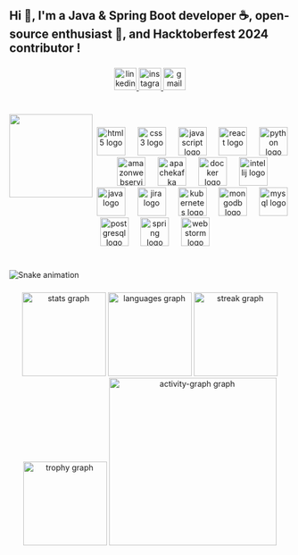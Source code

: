 <h2 align="left">Hi 👋, I'm a Java & Spring Boot developer ☕, open-source enthusiast 🌟, and Hacktoberfest 2024 contributor !</h2>

###

<div align="center">
  <a href="https://www.linkedin.com/in/aditya-kanikar-796710237?lipi=urn%3Ali%3Apage%3Ad_flagship3_messaging_conversation_detail%3BcnZIX17UQBe0q1DlJvQMzQ%3D%3D" target="_blank">
    <img src="https://img.shields.io/static/v1?message=LinkedIn&logo=linkedin&label=&color=0077B5&logoColor=white&labelColor=&style=for-the-badge" height="40" alt="linkedin logo"  />
  </a>
  <a href="https://www.instagram.com/shut_up_aadi__/profilecard/?igsh=cngzMHJqZG10ZmRr" target="_blank">
    <img src="https://img.shields.io/static/v1?message=Instagram&logo=instagram&label=&color=E4405F&logoColor=white&labelColor=&style=for-the-badge" height="40" alt="instagram logo"  />
  </a>
  <a href="kanikar.aditya2003@gmail.com" target="_blank">
    <img src="https://img.shields.io/static/v1?message=Gmail&logo=gmail&label=&color=D14836&logoColor=white&labelColor=&style=for-the-badge" height="40" alt="gmail logo"  />
  </a>
</div>

###

<br clear="both">

<img align="left" height="149" src="https://bangkokillustrationfair.com/storage//participants/2023/09/18/44907b43-bf0a-48e4-ad03-2374f0cbc40e/port_0_1695024558.gif"  />

###

<div align="center">
  <img src="https://cdn.jsdelivr.net/gh/devicons/devicon/icons/html5/html5-original.svg" height="51" alt="html5 logo"  />
  <img width="14" />
  <img src="https://cdn.jsdelivr.net/gh/devicons/devicon/icons/css3/css3-original.svg" height="51" alt="css3 logo"  />
  <img width="14" />
  <img src="https://skillicons.dev/icons?i=js" height="51" alt="javascript logo"  />
  <img width="14" />
  <img src="https://cdn.jsdelivr.net/gh/devicons/devicon/icons/react/react-original.svg" height="51" alt="react logo"  />
  <img width="14" />
  <img src="https://cdn.jsdelivr.net/gh/devicons/devicon/icons/python/python-original.svg" height="51" alt="python logo"  />
  <img width="14" />
  <img src="https://skillicons.dev/icons?i=aws" height="51" alt="amazonwebservices logo"  />
  <img width="14" />
  <img src="https://cdn.jsdelivr.net/gh/devicons/devicon/icons/apachekafka/apachekafka-original.svg" height="51" alt="apachekafka logo"  />
  <img width="14" />
  <img src="https://skillicons.dev/icons?i=docker" height="51" alt="docker logo"  />
  <img width="14" />
  <img src="https://cdn.jsdelivr.net/gh/devicons/devicon/icons/intellij/intellij-original.svg" height="51" alt="intellij logo"  />
  <img width="14" />
  <img src="https://skillicons.dev/icons?i=java" height="51" alt="java logo"  />
  <img width="14" />
  <img src="https://cdn.simpleicons.org/jira/0052CC" height="51" alt="jira logo"  />
  <img width="14" />
  <img src="https://cdn.jsdelivr.net/gh/devicons/devicon/icons/kubernetes/kubernetes-plain.svg" height="51" alt="kubernetes logo"  />
  <img width="14" />
  <img src="https://skillicons.dev/icons?i=mongodb" height="51" alt="mongodb logo"  />
  <img width="14" />
  <img src="https://cdn.jsdelivr.net/gh/devicons/devicon/icons/mysql/mysql-original.svg" height="51" alt="mysql logo"  />
  <img width="14" />
  <img src="https://cdn.jsdelivr.net/gh/devicons/devicon/icons/postgresql/postgresql-original.svg" height="51" alt="postgresql logo"  />
  <img width="14" />
  <img src="https://cdn.jsdelivr.net/gh/devicons/devicon/icons/spring/spring-original.svg" height="51" alt="spring logo"  />
  <img width="14" />
  <img src="https://cdn.jsdelivr.net/gh/devicons/devicon/icons/webstorm/webstorm-original.svg" height="51" alt="webstorm logo"  />
</div>

###

<br clear="both">

<img src="https://raw.githubusercontent.com/Aditya201003/Aditya201003/output/snake.svg" alt="Snake animation" />

###

<div align="center">
  <img src="https://github-readme-stats.vercel.app/api?username=Aditya201003&hide_title=false&hide_rank=false&show_icons=true&include_all_commits=true&count_private=true&disable_animations=false&theme=dark&locale=en&hide_border=false&order=1" height="150" alt="stats graph"  />
  <img src="https://github-readme-stats.vercel.app/api/top-langs?username=Aditya201003&locale=en&hide_title=false&layout=compact&card_width=320&langs_count=5&theme=dark&hide_border=false&order=2" height="150" alt="languages graph"  />
  <img src="https://streak-stats.demolab.com?user=Aditya201003&locale=en&mode=daily&theme=dark&hide_border=false&border_radius=5&order=3" height="150" alt="streak graph"  />
  <img src="https://github-profile-trophy.vercel.app?username=Aditya201003&theme=nord&column=-1&row=1&margin-w=8&margin-h=8&no-bg=true&no-frame=true&order=4" height="150" alt="trophy graph"  />
  <img src="https://github-readme-activity-graph.vercel.app/graph?username=Aditya201003&radius=16&theme=chartreuse-dark&area=true&order=5" height="300" alt="activity-graph graph"  />
</div>

###
